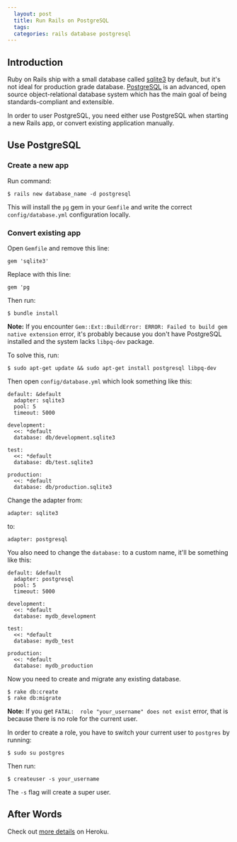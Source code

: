 ```yaml
---
  layout: post
  title: Run Rails on PostgreSQL
  tags:
  categories: rails database postgresql
---
```

## Introduction

Ruby on Rails ship with a small database called [sqlite3](https://www.sqlite.org/) by default, but it's not ideal for production grade database.<!--excerpt--> [PostgreSQL](http://www.postgresql.org/) is an advanced, open source object-relational database system which has the main goal of being standards-compliant and extensible.

In order to user PostgreSQL, you need either use PostgreSQL when starting a new Rails app, or convert existing application manually.

## Use PostgreSQL

### Create a new app

Run command:

```
$ rails new database_name -d postgresql
```

This will install the `pg` gem in your `Gemfile` and write the correct `config/database.yml` configuration locally.

### Convert existing app

Open `Gemfile` and remove this line:

```
gem 'sqlite3'
```

Replace with this line:

```
gem 'pg
```

Then run:

```
$ bundle install
```

**Note:** If you encounter `Gem::Ext::BuildError: ERROR: Failed to build gem native extension` error, it's probably because you don't have PostgreSQL installed and the system lacks `libpq-dev` package.

To solve this, run:

```
$ sudo apt-get update && sudo apt-get install postgresql libpq-dev
```

Then open `config/database.yml` which look something like this:

```
default: &default
  adapter: sqlite3
  pool: 5
  timeout: 5000

development:
  <<: *default
  database: db/development.sqlite3

test:
  <<: *default
  database: db/test.sqlite3

production:
  <<: *default
  database: db/production.sqlite3
```

Change the adapter from:

```
adapter: sqlite3
```

to:

```
adapter: postgresql
```

You also need to change the `database:` to a custom name, it'll be something like this:

```
default: &default
  adapter: postgresql
  pool: 5
  timeout: 5000

development:
  <<: *default
  database: mydb_development

test:
  <<: *default
  database: mydb_test

production:
  <<: *default
  database: mydb_production
```

Now you need to create and migrate any existing database.

```
$ rake db:create
$ rake db:migrate
```

**Note:** If you get `FATAL:  role "your_username" does not exist` error, that is because there is no role for the current user.

In order to create a role, you have to switch your current user to `postgres` by running:

```
$ sudo su postgres
```

Then run:

```
$ createuser -s your_username
```

The `-s` flag will create a super user.

## After Words

Check out [more details](https://devcenter.heroku.com/articles/sqlite3) on Heroku.
